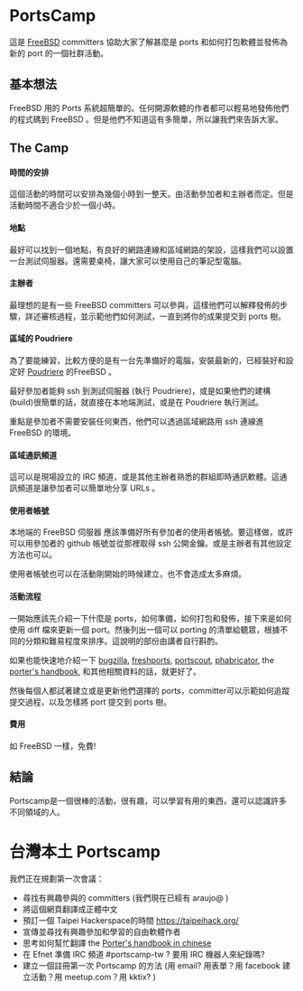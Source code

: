 PortsCamp
==============

這是 [FreeBSD][freebsd] committers 協助大家了解甚麼是 ports 和如何打包軟體並發佈為新的 port 的一個社群活動。

基本想法
------------------
FreeBSD 用的 Ports 系統超簡單的。任何開源軟體的作者都可以輕易地發佈他們的程式碼到 FreeBSD 。但是他們不知道這有多簡單，所以讓我們來告訴大家。

The Camp
-------------------

#### 時間的安排
這個活動的時間可以安排為幾個小時到一整天。由活動參加者和主辦者而定。但是活動時間不適合少於一個小時。

#### 地點
最好可以找到一個地點，有良好的網路連線和區域網路的架設，這樣我們可以設置一台測試伺服器。還需要桌椅，讓大家可以使用自己的筆記型電腦。

#### 主辦者
最理想的是有一些 FreeBSD committers 可以參與，這樣他們可以解釋發佈的步驟，詳述審核過程，並示範他們如何測試，一直到將你的成果提交到 ports 樹。

#### 區域的 Poudriere
為了要能練習，比較方便的是有一台先準備好的電腦，安裝最新的，已經裝好和設定好 [Poudriere][poudriere]  的FreeBSD 。

最好參加者能夠 ssh 到測試伺服器 (執行 Poudriere)，或是如果他們的建構 (build)很簡單的話，就直接在本地端測試，或是在  Poudriere 執行測試。

重點是參加者不需要安裝任何東西，他們可以透過區域網路用 ssh 連線進 FreeBSD 的環境。

#### 區域通訊頻道
這可以是現場設立的 IRC 頻道，或是其他主辦者熟悉的群組即時通訊軟體。這通訊頻道是讓參加者可以簡單地分享 URLs 。

#### 使用者帳號
本地端的 FreeBSD 伺服器 應該準備好所有參加者的使用者帳號。要這樣做，或許可以用參加者的 github 帳號並從那裡取得 ssh 公開金鑰。或是主辦者有其他設定方法也可以。

使用者帳號也可以在活動剛開始的時候建立，也不會造成太多麻煩。

#### 活動流程

一開始應該先介紹一下什麼是 ports，如何準備，如何打包和發佈，接下來是如何使用 diff 檔來更新一個 port。然後列出一個可以 porting 的清單給聽眾，根據不同的分類和難易程度來排序。這說明的部份由講者自行斟酌。

如果也能快速地介紹一下 [bugzilla][bugzilla], [freshports][freshports], [portscout][portscout], [phabricator][phabricator], the [porter's handbook][porterhandbook], 和其他相關資料的話，就更好了。

然後每個人都試著建立或是更新他們選擇的 ports，committer可以示範如何追蹤提交過程，以及怎樣將 port 提交到 ports 樹。

#### 費用
如 FreeBSD 一樣，免費!

結論
-------------

Portscamp是一個很棒的活動，很有趣，可以學習有用的東西，還可以認識許多不同領域的人。

台灣本土 Portscamp
=============================

我們正在規劃第一次會議：
- 尋找有興趣參與的 committers (我們現在已經有 araujo@ )
- 將這個網頁翻譯成正體中文
- 預訂一個 Taipei Hackerspace的時間 https://taipeihack.org/
- 宣傳並尋找有興趣參加和學習的自由軟體作者
- 思考如何幫忙翻譯 the [Porter's handbook in chinese][porterhandbooktw]
- 在 Efnet 準備 IRC 頻道 #portscamp-tw ? 要用 IRC 機器人來紀錄嗎?
- 建立一個註冊第一次 Portscamp 的方法 (用 email? 用表單？用 facebook 建立活動？用 meetup.com？用 kktix? )

[freebsd]: https://www.freebsd.org/
[freshports]: http://www.freshports.org/
[portscout]: http://portscout.freebsd.org/
[bugzilla]: https://bugs.freebsd.org/bugzilla/
[phabricator]: https://reviews.freebsd.org/
[poudriere]: https://www.freebsd.org/doc/handbook/ports-poudriere.html
[porterhandbook]: https://www.freebsd.org/doc/en/books/porters-handbook/
[porterhandbooktw]: https://www.freebsd.org/doc/zh_TW/books/porters-handbook/
